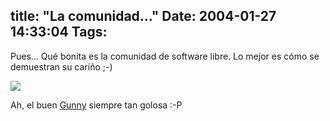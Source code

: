 title: "La comunidad..."
Date: 2004-01-27 14:33:04
Tags: 
---
<p>Pues&#8230; Qué bonita es la comunidad de software libre. Lo mejor es cómo se demuestran su cariño ;-)

</p>
<img src="http://web.archive.org/web/20040128181544/http://damog.net/files/gunny.jpg"/><p>

Ah, el buen <a href="http://web.archive.org/web/20040128181544/http://www.gwolf.cx/">Gunny</a> siempre tan golosa :-P </p>
